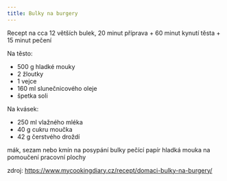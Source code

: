 ```yaml
---
title: Bulky na burgery
---
```


Recept na cca 12 větších bulek, 20 minut příprava + 60 minut kynutí těsta + 15
minut pečení

Na těsto:

- 500 g hladké mouky
- 2 žloutky
- 1 vejce
- 160 ml slunečnicového oleje
- špetka soli

Na kvásek:

- 250 ml vlažného mléka
- 40 g cukru moučka
- 42 g čerstvého droždí

mák, sezam nebo kmín na posypání bulky pečící papír hladká mouka na pomoučení
pracovní plochy

zdroj: https://www.mycookingdiary.cz/recept/domaci-bulky-na-burgery/
